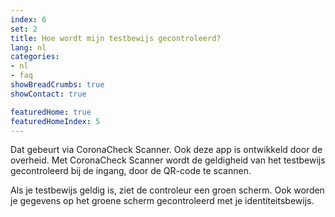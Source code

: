 ```yaml
---
index: 6
set: 2
title: Hoe wordt mijn testbewijs gecontroleerd?
lang: nl
categories:
- nl
- faq
showBreadCrumbs: true
showContact: true

featuredHome: true
featuredHomeIndex: 5
---
```

Dat gebeurt via CoronaCheck Scanner. Ook deze app is ontwikkeld door de overheid. Met CoronaCheck Scanner wordt de geldigheid van het testbewijs gecontroleerd bij de ingang, door de QR-code te scannen. 

Als je testbewijs geldig is, ziet de controleur een groen scherm. Ook worden je gegevens op het groene scherm gecontroleerd met je identiteitsbewijs. 
